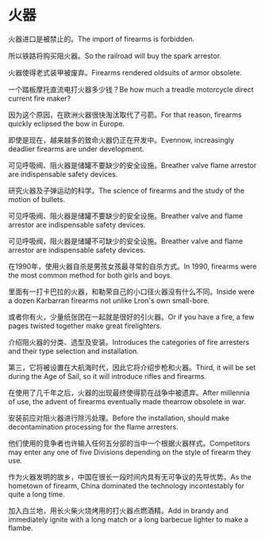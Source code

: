 # 火器

<p><span class="chinese">火器进口是被禁止的。</span><span class="english">The import of firearms is forbidden.</span></p>

<p><span class="chinese">所以铁路将购买阻火器。</span><span class="english">So the railroad will buy the spark arrestor.</span></p>

<p><span class="chinese">火器使得老式装甲被废弃。</span><span class="english">Firearms rendered oldsuits of armor obsolete.</span></p>

<p><span class="chinese">一个踏板摩托直流电打火器多少钱？</span><span class="english">Be how much a treadle motorcycle direct current fire maker?</span></p>

<p><span class="chinese">因为这个原因，在欧洲火器很快淘汰取代了弓箭。</span><span class="english">For that reason, firearms quickly eclipsed the bow in Europe.</span></p>

<p><span class="chinese">即使是现在，越来越多的致命火器仍正在开发中。</span><span class="english">Evennow, increasingly deadlier firearms are under development.</span></p>

<p><span class="chinese">可见呼吸阀、阻火器是储罐不要缺少的安全设施。</span><span class="english">Breather valve flame arrestor are indispensable safety devices.</span></p>

<p><span class="chinese">研究火器及子弹运动的科学。</span><span class="english">The science of firearms and the  study of the motion of bullets.</span></p>

<p><span class="chinese">可见呼吸阀、阻火器是储罐不要缺少的安全设施。</span><span class="english">Breather valve and flame arrestor are indispensable safety devices.</span></p>

<p><span class="chinese">可见呼吸阀，阻火器是储罐不可缺少的安全设施。</span><span class="english">Breather valve and flame arrestor are indispensable safety devices.</span></p>

<p><span class="chinese">在1990年，使用火器自杀是男孩女孩最寻常的自杀方式。</span><span class="english">In 1990, firearms were the most common method for both girls and boys.</span></p>

<p><span class="chinese">里面有一打卡巴拉的火器，和勒荣自己的小口径火器没有什么不同。</span><span class="english">Inside were a dozen Karbarran firearms not unlike Lron's own small-bore.</span></p>

<p><span class="chinese">或者你有火，少量纸张团在一起就是很好的引火器。</span><span class="english">Or if you have a fire, a few pages twisted together make great firelighters.</span></p>

<p><span class="chinese">介绍阻火器的分类、选型及安装。</span><span class="english">Introduces the categories of fire arresters and their type selection and installation.</span></p>

<p><span class="chinese">第三，它将被设置在大航海时代，因此它将介绍步枪和火器。</span><span class="english">Third, it will be set during the Age of Sail, so it will introduce rifles and firearms.</span></p>

<p><span class="chinese">在使用了几千年之后，火器的出现最终使得箭在战争中被遗弃。</span><span class="english">After millennia of use, the advent of firearms eventually made thearrow obsolete in war.</span></p>

<p><span class="chinese">安装前应对阻火器进行除污处理。</span><span class="english">Before the installation, should make decontamination processing for the flame arresters.</span></p>

<p><span class="chinese">他们使用的竞争者也许输入任何五分部的当中一个根据火器样式。</span><span class="english">Competitors may enter any one of five Divisions depending on the style of firearm they use.</span></p>

<p><span class="chinese">作为火器发明的故乡，中国在很长一段时间内具有无可争议的先导优势。</span><span class="english">As the hometown of firearm, China dominated the technology incontestably for quite a long time.</span></p>

<p><span class="chinese">加入白兰地，用长火柴火烧烤用的打火器点燃酒精。</span><span class="english">Add in brandy and immediately ignite with a long match or a long barbecue lighter to make a flambe.</span></p>

